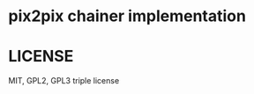 <!-- -*- coding: utf-8 -*- -->

# pix2pix chainer implementation


# LICENSE

MIT, GPL2, GPL3 triple license
